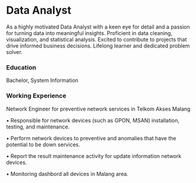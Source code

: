 # Data Analyst
As a highly motivated Data Analyst with a keen eye for detail and a passion for turning data into meaningful insights. Proficient in data cleaning, visualization, and statistical analysis. Excited to contribute to projects that drive informed business decisions. Lifelong learner and dedicated problem solver.


### Education
Bachelor, System Information


### Working Experience
Network Engineer for preventive network services in Telkom Akses Malang

• Responsible for network devices (such as GPON, MSAN) installation, testing, and maintenance.

• Perform network devices to preventive and anomalies that have the potential to be down services.

• Report the result maintenance activity for update information network devices.

• Monitoring dashbord all devices in Malang area.
